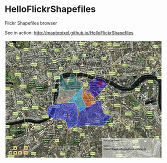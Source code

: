 HelloFlickrShapefiles
=====================

Flickr Shapefiles browser


See in action:
http://maptopixel.github.io/HelloFlickrShapefiles


![Alt text](flickrShapefiles.JPG "Flickr Shapefiles London sample")